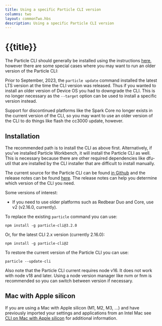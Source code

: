 ```yaml
---
title: Using a specific Particle CLI version
columns: two
layout: commonTwo.hbs
description: Using a specific Particle CLI version
---
```


# {{title}}

The Particle CLI should generally be installed using the instructions [here](/getting-started/developer-tools/cli), however there are some special cases where you may want to run an older version of the Particle CLI:

Prior to September, 2023, the `particle update` command installed the latest LTS version at the time the CLI version was released. Thus if you wanted to install an older version of Device OS you had to downgrade the CLI. This is no longer necessary as the `--target` option can be used to install a specific version instead.

Support for discontinued platforms like the Spark Core no longer exists in the current version of the CLI, so you may want to use an older version of the CLI to do things like flash the cc3000 update, however.

## Installation

The recommended path is to install the CLI as above first. Alternatively, if you've installed Particle Workbench, it will install the Particle CLI as well. This is necessary because there are other required dependencies like dfu-util that are installed by the CLI installer that are difficult to install manually.

The current source for the Particle CLI can be found [in Github](https://github.com/particle-iot/particle-cli) and the release notes can be found [here](https://github.com/particle-iot/particle-cli/releases). The release notes can help you determine which version of the CLI you need.

Some versions of interest:

- If you need to use older platforms such as Redbear Duo and Core, use v2 (v2.16.0, currently).


To replace the existing `particle` command you can use:

```
npm install -g particle-cli@3.2.0
```

Or, for the latest CLI 2.x version (currently 2.16.0):

```
npm install -g particle-cli@2
```

To restore the current version of the Particle CLI you can use:

```
particle --update-cli
```

Also note that the Particle CLI current requires node v16. It does not work with node v18 and later. Using a node version manager like nvm or fnm is recommended so you can switch between version if necessary.

## Mac with Apple silicon

If you are using a Mac with Apple silicon (M1, M2, M3, ...) and have previously imported your settings and applications from an Intel Mac see [CLI on Mac with Apple silicon](/troubleshooting/guides/build-tools-troubleshooting/cli-mac-apple-silicon/) for additional information.
